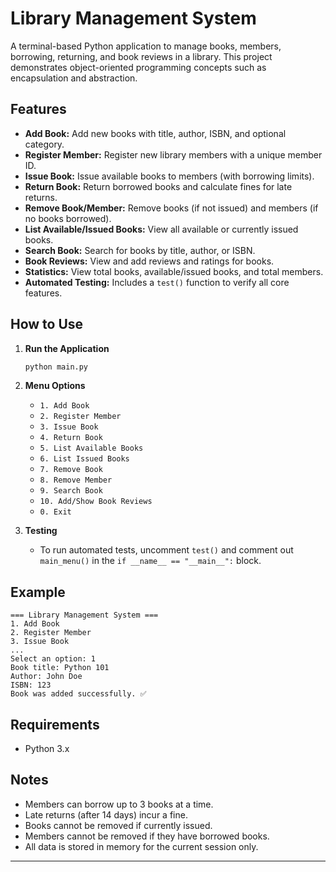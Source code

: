# Library Management System

A terminal-based Python application to manage books, members, borrowing, returning, and book reviews in a library. This project demonstrates object-oriented programming concepts such as encapsulation and abstraction.

## Features

- **Add Book:** Add new books with title, author, ISBN, and optional category.
- **Register Member:** Register new library members with a unique member ID.
- **Issue Book:** Issue available books to members (with borrowing limits).
- **Return Book:** Return borrowed books and calculate fines for late returns.
- **Remove Book/Member:** Remove books (if not issued) and members (if no books borrowed).
- **List Available/Issued Books:** View all available or currently issued books.
- **Search Book:** Search for books by title, author, or ISBN.
- **Book Reviews:** View and add reviews and ratings for books.
- **Statistics:** View total books, available/issued books, and total members.
- **Automated Testing:** Includes a `test()` function to verify all core features.

## How to Use

1. **Run the Application**
   ```bash
   python main.py
   ```

2. **Menu Options**
   - `1. Add Book`
   - `2. Register Member`
   - `3. Issue Book`
   - `4. Return Book`
   - `5. List Available Books`
   - `6. List Issued Books`
   - `7. Remove Book`
   - `8. Remove Member`
   - `9. Search Book`
   - `10. Add/Show Book Reviews`
   - `0. Exit`

3. **Testing**
   - To run automated tests, uncomment `test()` and comment out `main_menu()` in the `if __name__ == "__main__":` block.

## Example

```
=== Library Management System ===
1. Add Book
2. Register Member
3. Issue Book
...
Select an option: 1
Book title: Python 101
Author: John Doe
ISBN: 123
Book was added successfully. ✅
```

## Requirements

- Python 3.x

## Notes

- Members can borrow up to 3 books at a time.
- Late returns (after 14 days) incur a fine.
- Books cannot be removed if currently issued.
- Members cannot be removed if they have borrowed books.
- All data is stored in memory for the current session only.

---